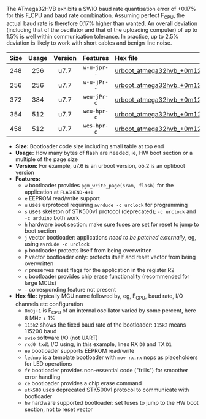 The ATmega32HVB exhibits a SWIO baud rate quantisation error of +0.17% for this F_CPU and baud rate combination. Assuming perfect F<sub>CPU</sub>, the actual baud rate is therefore 0.17% higher than wanted. An overall deviation (including that of the oscillator and that of the uploading computer) of up to 1.5% is well within communication tolerance. In practice, up to 2.5% deviation is likely to work with short cables and benign line noise.

|Size|Usage|Version|Features|Hex file|
|:-:|:-:|:-:|:-:|:--|
|248|256|u7.7|`w-u-jpr--`|[urboot_atmega32hvb_+0m128j+1_+++0k6_swio_rxb0_txb1_lednop.hex](https://raw.githubusercontent.com/stefanrueger/urboot.hex/main/mcus/atmega32hvb/internal_oscillator/fcpu_+0m128j+1/br_+++0k6/urboot_atmega32hvb_+0m128j+1_+++0k6_swio_rxb0_txb1_lednop.hex)|
|256|256|u7.7|`w-u-jPr--`|[urboot_atmega32hvb_+0m128j+1_+++0k6_swio_rxb0_txb1.hex](https://raw.githubusercontent.com/stefanrueger/urboot.hex/main/mcus/atmega32hvb/internal_oscillator/fcpu_+0m128j+1/br_+++0k6/urboot_atmega32hvb_+0m128j+1_+++0k6_swio_rxb0_txb1.hex)|
|372|384|u7.7|`weu-jPr-c`|[urboot_atmega32hvb_+0m128j+1_+++0k6_swio_rxb0_txb1_ee_lednop_fr_ce.hex](https://raw.githubusercontent.com/stefanrueger/urboot.hex/main/mcus/atmega32hvb/internal_oscillator/fcpu_+0m128j+1/br_+++0k6/urboot_atmega32hvb_+0m128j+1_+++0k6_swio_rxb0_txb1_ee_lednop_fr_ce.hex)|
|354|512|u7.7|`weu-hpr-c`|[urboot_atmega32hvb_+0m128j+1_+++0k6_swio_rxb0_txb1_ee_lednop_fr_ce_hw.hex](https://raw.githubusercontent.com/stefanrueger/urboot.hex/main/mcus/atmega32hvb/internal_oscillator/fcpu_+0m128j+1/br_+++0k6/urboot_atmega32hvb_+0m128j+1_+++0k6_swio_rxb0_txb1_ee_lednop_fr_ce_hw.hex)|
|458|512|u7.7|`wes-hpr-c`|[urboot_atmega32hvb_+0m128j+1_+++0k6_swio_rxb0_txb1_ee_lednop_fr_ce_stk500_hw.hex](https://raw.githubusercontent.com/stefanrueger/urboot.hex/main/mcus/atmega32hvb/internal_oscillator/fcpu_+0m128j+1/br_+++0k6/urboot_atmega32hvb_+0m128j+1_+++0k6_swio_rxb0_txb1_ee_lednop_fr_ce_stk500_hw.hex)|

- **Size:** Bootloader code size including small table at top end
- **Usage:** How many bytes of flash are needed, ie, HW boot section or a multiple of the page size
- **Version:** For example, u7.6 is an urboot version, o5.2 is an optiboot version
- **Features:**
  + `w` bootloader provides `pgm_write_page(sram, flash)` for the application at `FLASHEND-4+1`
  + `e` EEPROM read/write support
  + `u` uses urprotocol requiring `avrdude -c urclock` for programming
  + `s` uses skeleton of STK500v1 protocol (deprecated); `-c urclock` and `-c arduino` both work
  + `h` hardware boot section: make sure fuses are set for reset to jump to boot section
  + `j` vector bootloader: applications *need to be patched externally*, eg, using `avrdude -c urclock`
  + `p` bootloader protects itself from being overwritten
  + `P` vector bootloader only: protects itself and reset vector from being overwritten
  + `r` preserves reset flags for the application in the register R2
  + `c` bootloader provides chip erase functionality (recommended for large MCUs)
  + `-` corresponding feature not present
- **Hex file:** typically MCU name followed by, eg, F<sub>CPU</sub>, baud rate, I/O channels etc configuration
  + `8m0j+1` is F<sub>CPU</sub> of an internal oscillator varied by some percent, here 8 MHz + 1%
  + `115k2` shows the fixed baud rate of the bootloader: `115k2` means 115200 baud
  + `swio` software I/O (not UART)
  + `rxd0 txd1` I/O using, in this example, lines RX `D0` and TX `D1`
  + `ee` bootloader supports EEPROM read/write
  + `lednop` is a template bootloader with `mov rx,rx` nops as placeholders for LED operations
  + `fr` bootloader provides non-essential code ("frills") for smoother error handling
  + `ce` bootloader provides a chip erase command
  + `stk500` uses deprecated STK500v1 protocol to communicate with bootloader
  + `hw` hardware supported bootloader: set fuses to jump to the HW boot section, not to reset vector
